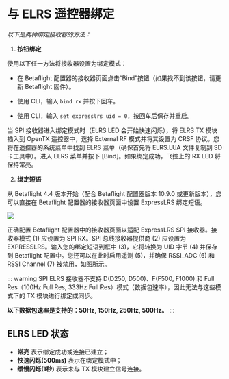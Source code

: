 # 与 ELRS 遥控器绑定

*以下是两种绑定接收器的方法：*

1. **按钮绑定**

使用以下任一方法将接收器设置为绑定模式：

- 在 Betaflight 配置器的接收器页面点击“Bind”按钮（如果找不到该按钮，请更新 Betaflight 固件）。

- 使用 CLI，输入 `bind rx` 并按下回车。

- 使用 CLI，输入 `set expresslrs uid = 0`，按回车后保存并重启。

当 SPI 接收器进入绑定模式时（ELRS LED 会开始快速闪烁），将 ELRS TX 模块插入到 OpenTX 遥控器中，选择 External RF 模式并将其设置为 CRSF 协议。您将在遥控器的系统菜单中找到 ELRS 菜单（确保首先将 ELRS.LUA 文件复制到 SD 卡工具中）。进入 ELRS 菜单并按下 [Bind]。如果绑定成功，飞控上的 RX LED 将保持常亮。

2. **绑定短语**

从 Betaflight 4.4 版本开始（配合 Betaflight 配置器版本 10.9.0 或更新版本），您可以直接在 Betaflight 配置器的接收器页面中设置 ExpressLRS 绑定短语。

<img src="/aio5media/image11.png" id="image1">

正确配置 Betaflight 配置器中的接收器页面以适配 ExpressLRS SPI 接收器。接收器模式 (1) 应设置为 SPI RX。SPI 总线接收器提供商 (2) 应设置为 EXPRESSLRS。输入您的绑定短语到框中 (3)，它将转换为 UID 字节 (4) 并保存到 Betaflight 配置中。您还可以在此时启用遥测 (5)，并确保 RSSI_ADC (6) 和 RSSI Channel (7) 被禁用，如图所示。

::: warning
SPI ELRS 接收器不支持 D(D250, D500)、F(F500, F1000) 和 Full Res（100Hz Full Res, 333Hz Full Res）模式（数据包速率），因此无法与这些模式下的 TX 模块进行绑定或同步。

**以下数据包速率是支持的：50Hz, 150Hz, 250Hz, 500Hz。**
:::

## ELRS LED 状态

* **常亮** 表示绑定成功或连接已建立；
* **快速闪烁(500ms)** 表示在绑定模式中；
* **缓慢闪烁(1秒)** 表示未与 TX 模块建立信号连接。
